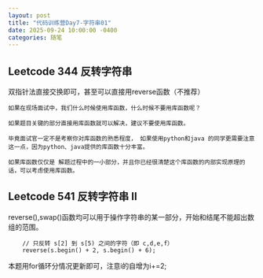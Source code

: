 ```yaml
---
layout: post
title: "代码训练营Day7-字符串01"
date: 2025-09-24 10:00:00 -0400
categories: 随笔
---
```


## Leetcode 344 反转字符串
双指针法直接交换即可，甚至可以直接用reverse函数（不推荐）
```
如果在现场面试中，我们什么时候使用库函数，什么时候不要用库函数呢？

如果题目关键的部分直接用库函数就可以解决，建议不要使用库函数。

毕竟面试官一定不是考察你对库函数的熟悉程度， 如果使用python和java 的同学更需要注意这一点，因为python、java提供的库函数十分丰富。

如果库函数仅仅是 解题过程中的一小部分，并且你已经很清楚这个库函数的内部实现原理的话，可以考虑使用库函数。
```

## Leetcode 541 反转字符串 II
reverse(),swap()函数均可以用于操作字符串的某一部分，开始和结尾不能超出数组的范围。  

```
    // 只反转 s[2] 到 s[5) 之间的字符（即 c,d,e,f）
    reverse(s.begin() + 2, s.begin() + 6);
```
本题用for循环分情况更新即可，注意i的自增为i+=2;


